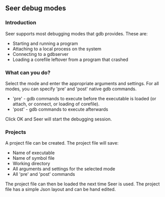 ## Seer debug modes

### Introduction
Seer supports most debugging modes that gdb provides. These are:

* Starting and running a program
* Attaching to a local process on the system
* Connecting to a gdbserver
* Loading a corefile leftover from a program that crashed

### What can you do?
Select the mode and enter the appropriate arguments and settings. For all modes,
you can specify 'pre' and 'post' native gdb commands.

* 'pre' - gdb commands to execute before the executable is loaded (or attach, or connect, or loading of corefile).
* 'post' - gdb commands to execute afterwards

Click OK and Seer will start the debugging session.

### Projects
A project file can be created. The project file will save:

* Name of executable
* Name of symbol file
* Working directory
* All arguments and settings for the selected mode
* All 'pre' and 'post' commands

The project file can then be loaded the next time Seer is used. The project file has a simple Json layout and can be hand edited.

